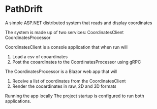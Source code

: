 # PathDrift
A simple ASP.NET distributed system that reads and display coordinates 

The system is made up of two services:
CoordinatesClient
CoordinatesProcessor

CoordinatesClient is a console application that when run will 
1. Load a csv of cooardinates 
2. Post the cooardinates to the CoordinatesProcessor using gRPC

The CoordinatesProcessor is a Blazor web app that will 
1. Receive a list of coordinates from the CoordinatesClient
2. Render the cooardinates in raw, 2D and 3D formats

Running the app locally
The project startup is configured to run both applications. 
